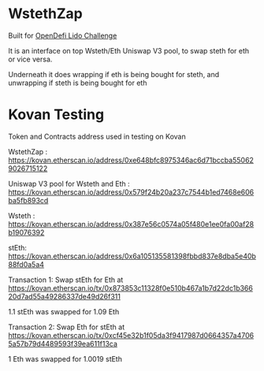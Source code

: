 # WstethZap

Built for [OpenDefi Lido Challenge](https://gitcoin.co/issue/lidofinance/lido-dao/343/100025668)

It is an interface on top Wsteth/Eth Uniswap V3 pool, to swap steth for eth or vice versa.

Underneath it does wrapping if eth is being bought for steth, and unwrapping if steth is being bought for eth

# Kovan Testing

Token and Contracts address used in testing on Kovan

WstethZap : https://kovan.etherscan.io/address/0xe648bfc8975346ac6d71bccba550629026715122

Uniswap V3 pool for Wsteth and Eth : https://kovan.etherscan.io/address/0x579f24b20a237c7544b1ed7468e606ba5fb893cd

Wsteth : https://kovan.etherscan.io/address/0x387e56c0574a05f480e1ee0fa00af28b19076392

stEth: https://kovan.etherscan.io/address/0x6a105135581398fbbd837e8dba5e40b88fd0a5a4

Transaction 1: Swap stEth for Eth at https://kovan.etherscan.io/tx/0x873853c11328f0e510b467a1b7d22dc1b36620d7ad55a49286337de49d26f311
 
1.1 stEth was swapped for 1.09 Eth

Transaction 2: Swap Eth for stEth at https://kovan.etherscan.io/tx/0xcf45e32b1f05da3f9417987d0664357a47065a57b79d4489593f39ea611f13ca

1 Eth was swapped for 1.0019 stEth
